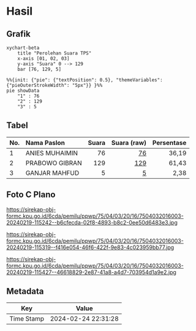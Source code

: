 # Hasil

## Grafik

```mermaid
xychart-beta
    title "Perolehan Suara TPS"
    x-axis [01, 02, 03]
    y-axis "Suara" 0 --> 129
    bar [76, 129, 5]
```

```mermaid
%%{init: {"pie": {"textPosition": 0.5}, "themeVariables": {"pieOuterStrokeWidth": "5px"}} }%%
pie showData
    "1" : 76
    "2" : 129
    "3" : 5
```

## Tabel

| No. | Nama Paslon    | Suara | Suara (raw) | Persentase |
|:--- |:-------------- | -----:| -----------:| ----------:|
| 1   | ANIES MUHAIMIN | 76    | [76][p-1]   | 36,19      |
| 2   | PRABOWO GIBRAN | 129   | [129][p-2]  | 61,43      |
| 3   | GANJAR MAHFUD  | 5     | [5][p-3]    | 2,38       |


[p-1]: https://github.com/gigit-pemilu/pemilu-2024-75-gorontalo/blob/main/pilpres/hitung-suara/sub/75-gorontalo/sub/04-pohuwato/sub/03-randangan/sub/2016-pelambane/sub/003-tps/sub/paslon-1.txt
[p-2]: https://github.com/gigit-pemilu/pemilu-2024-75-gorontalo/blob/main/pilpres/hitung-suara/sub/75-gorontalo/sub/04-pohuwato/sub/03-randangan/sub/2016-pelambane/sub/003-tps/sub/paslon-2.txt
[p-3]: https://github.com/gigit-pemilu/pemilu-2024-75-gorontalo/blob/main/pilpres/hitung-suara/sub/75-gorontalo/sub/04-pohuwato/sub/03-randangan/sub/2016-pelambane/sub/003-tps/sub/paslon-3.txt

## Foto C Plano

https://sirekap-obj-formc.kpu.go.id/6cda/pemilu/ppwp/75/04/03/20/16/7504032016003-20240219-115242--b6cfecda-02f8-4893-b8c2-0ee50d6483e3.jpg

https://sirekap-obj-formc.kpu.go.id/6cda/pemilu/ppwp/75/04/03/20/16/7504032016003-20240219-115319--f416e054-46f6-422f-9e83-4c023959bb77.jpg

https://sirekap-obj-formc.kpu.go.id/6cda/pemilu/ppwp/75/04/03/20/16/7504032016003-20240219-115427--46618829-2e87-41a8-a4d7-703954d1a9e2.jpg


## Metadata

| Key        | Value               |
| ---------- | ------------------- |
| Time Stamp | 2024-02-24 22:31:28 |



